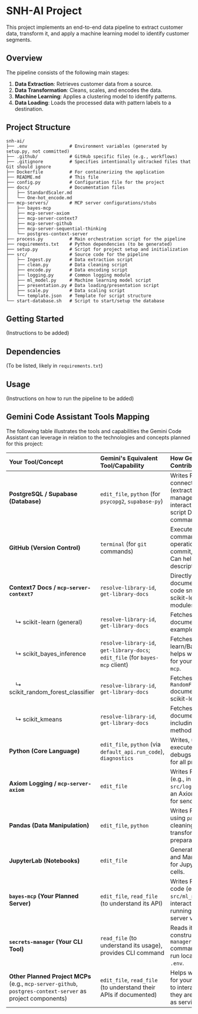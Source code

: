 # SNH-AI Project

This project implements an end-to-end data pipeline to extract customer data, transform it, and apply a machine learning model to identify customer segments.

## Overview

The pipeline consists of the following main stages:
1.  **Data Extraction**: Retrieves customer data from a source.
2.  **Data Transformation**: Cleans, scales, and encodes the data.
3.  **Machine Learning**: Applies a clustering model to identify patterns.
4.  **Data Loading**: Loads the processed data with pattern labels to a destination.

## Project Structure

```
snh-ai/
├── .env                # Environment variables (generated by setup.py, not committed)
├── .github/            # GitHub specific files (e.g., workflows)
├── .gitignore          # Specifies intentionally untracked files that Git should ignore
├── Dockerfile          # For containerizing the application
├── README.md           # This file
├── config.py           # Configuration file for the project
├── docs/               # Documentation files
│   ├── StandardScaler.md
│   └── One-hot_encode.md
├── mcp-servers/        # MCP server configurations/stubs
│   ├── bayes-mcp
│   ├── mcp-server-axiom
│   ├── mcp-server-context7
│   ├── mcp-server-github
│   ├── mcp-server-sequential-thinking
│   └── postgres-context-server
├── process.py          # Main orchestration script for the pipeline
├── requirements.txt    # Python dependencies (to be generated)
├── setup.py            # Script for project setup and initialization
├── src/                # Source code for the pipeline
│   ├── Ingest.py       # Data extraction script
│   ├── clean.py        # Data cleaning script
│   ├── encode.py       # Data encoding script
│   ├── logging.py      # Common logging module
│   ├── ml_model.py     # Machine learning model script
│   ├── presentation.py # Data loading/presentation script
│   ├── scale.py        # Data scaling script
│   └── template.json   # Template for script structure
└── start-database.sh   # Script to start/setup the database
```

## Getting Started

(Instructions to be added)

## Dependencies

(To be listed, likely in `requirements.txt`)

## Usage

(Instructions on how to run the pipeline to be added)

## Gemini Code Assistant Tools Mapping

The following table illustrates the tools and capabilities the Gemini Code Assistant can leverage in relation to the technologies and concepts planned for this project:

| Your Tool/Concept                      | Gemini's Equivalent Tool/Capability                                  | How Gemini Uses It / Contributes                                                                                                |
| :------------------------------------- | :------------------------------------------------------------------- | :------------------------------------------------------------------------------------------------------------------------------ |
| **PostgreSQL / Supabase (Database)**   | `edit_file`, `python` (for `psycopg2`, `supabase-py`)                | Writes Python scripts to connect, query (extract/load data), and manage database interactions. Can help script DB CLI commands. |
| **GitHub (Version Control)**           | `terminal` (for `git` commands)                                      | Executes Git commands for repo operations (clone, add, commit, push, branch). Can help write PR descriptions.                  |
| **Context7 Docs / `mcp-server-context7`** | `resolve-library-id`, `get-library-docs`                             | Directly fetches library documentation and code snippets (e.g., for scikit-learn and its modules).                            |
| &nbsp;&nbsp;&nbsp;&nbsp;↳ scikit-learn (general) | `resolve-library-id`, `get-library-docs`                             | Fetches scikit-learn documentation and examples.                                                                                |
| &nbsp;&nbsp;&nbsp;&nbsp;↳ scikit_bayes_inference | `resolve-library-id`, `get-library-docs`; `edit_file` (for `bayes-mcp` client) | Fetches general scikit-learn/Bayesian docs; helps write client code for your planned `bayes-mcp`.                            |
| &nbsp;&nbsp;&nbsp;&nbsp;↳ scikit_random_forest_classifier | `resolve-library-id`, `get-library-docs`                             | Fetches `RandomForestClassifier` documentation from scikit-learn.                                                            |
| &nbsp;&nbsp;&nbsp;&nbsp;↳ scikit_kmeans      | `resolve-library-id`, `get-library-docs`                             | Fetches `KMeans` documentation, including for elbow method.                                                                     |
| **Python (Core Language)**             | `edit_file`, `python` (via `default_api.run_code`), `diagnostics`      | Writes, understands, executes snippets, and debugs Python code for all project scripts.                                         |
| **Axiom Logging / `mcp-server-axiom`** | `edit_file`                                                          | Writes Python code (e.g., in `src/logging.py`) to use an Axiom client library for sending logs.                                 |
| **Pandas (Data Manipulation)**         | `edit_file`, `python`                                                | Writes Python code using `pandas` for data cleaning, transformation, and preparation.                                           |
| **JupyterLab (Notebooks)**             | `edit_file`                                                          | Generates Python code and Markdown content for Jupyter Notebook cells.                                                          |
| **`bayes-mcp` (Your Planned Server)**  | `edit_file`, `read_file` (to understand its API)                     | Writes Python client code (e.g., in `src/ml_model.py`) to interact with your running `bayes-mcp` server via HTTP/JSON.        |
| **`secrets-manager` (Your CLI Tool)**  | `read_file` (to understand its usage), provides CLI command          | Reads its README; constructs the `secrets-manager env-file` command for *you* to run locally to populate `.env`.              |
| **Other Planned Project MCPs** (e.g., `mcp-server-github`, `postgres-context-server` as project components) | `edit_file`, `read_file` (to understand their APIs if documented)    | Helps write client code for your Python scripts to interact with these if they are built and run as services.                |
